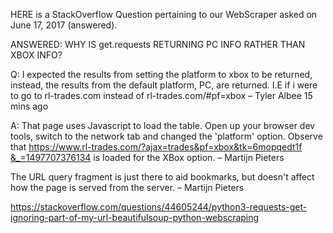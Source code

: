 HERE is a StackOverflow Question pertaining to our WebScraper asked on June 17, 2017 (answered). 


ANSWERED: WHY IS get.requests RETURNING PC INFO RATHER THAN XBOX INFO?

Q: I expected the results from setting the platform to xbox to be returned, instead, the results from the default platform, PC, are returned. I.E if i were to go to rl-trades.com instead of rl-trades.com/#pf=xbox – Tyler Albee 15 mins ago   
  	 	
A: That page uses Javascript to load the table. Open up your browser dev tools, switch to the network tab and changed the 'platform' option. Observe that https://www.rl-trades.com/?ajax=trades&pf=xbox&tk=6mopqedt1f‌​&_=1497707376134 is loaded for the XBox option. – Martijn Pieters
  	 	
The URL query fragment is just there to aid bookmarks, but doesn't affect how the page is served from the server. – Martijn Pieters

https://stackoverflow.com/questions/44605244/python3-requests-get-ignoring-part-of-my-url-beautifulsoup-python-webscraping
